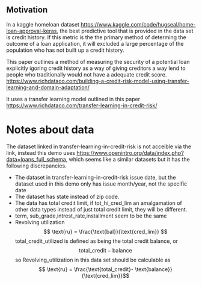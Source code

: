 ## Motivation
In a kaggle homeloan dataset https://www.kaggle.com/code/hugseal/home-loan-approval-keras,
the best predictive tool that is provided in the data set is credit history. If this metric is the the primary method of determing the outcome of a loan application, it will excluded a large percentage of the population who has not built up a credit history.

This paper outlines a method of measuring the security of a potential loan explicitly igoring credit history as a way of giving creditors a way lend to people who traditionally would not have a adequate credit score.
https://www.richdataco.com/building-a-credit-risk-model-using-transfer-learning-and-domain-adaptation/

It uses a transfer learning model outlined in this paper
https://www.richdataco.com/transfer-learning-in-credit-risk/


# Notes about data
The dataset linked in transfer-learning-in-credit-risk is not acceible via the link, instead this demo uses https://www.openintro.org/data/index.php?data=loans_full_schema, which seems like a similar datasets but it has the following discrepancies.
- The dataset in transfer-learning-in-credit-risk issue date, but the dataset used in this demo only has issue month/year, not the specific date
- The dataset has state instead of zip code.
- The data has total credit limit, if tot_hi_cred_lim an amalgamation of other data types instead of just total credit limit, they will be different.
- term, sub_grade,intrest_rate,installment seem to be the same
- Revolving utilization $$ \text{ru} =  \frac{\text{bal}}{\text{cred_lim}} $$  total_credit_utilized is defined as being the total credit balance, or $$\text{total_credit} - \text{balance}$$ so Revolving_utilization in this data set should be calculable as $$ \text{ru} =  \frac{\text{total_credit}- \text{balance}}{\text{cred_lim}}$$ 
